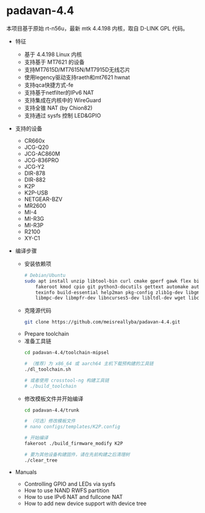 # padavan-4.4 #

本项目基于原始 rt-n56u，最新 mtk 4.4.198 内核，取自 D-LINK GPL 代码。

- 特征
  - 基于 4.4.198 Linux 内核
  - 支持基于 MT7621 的设备
  - 支持MT7615D/MT7615N/MT7915D无线芯片
  - 使用legency驱动支持raeth和mt7621 hwnat
  - 支持qca快捷方式-fe
  - 支持基于netfilter的IPv6 NAT
  - 支持集成在内核中的 WireGuard
  - 支持全锥 NAT (by Chion82)
  - 支持通过 sysfs 控制 LED&GPIO


- 支持的设备
  - CR660x
  - JCG-Q20
  - JCG-AC860M
  - JCG-836PRO
  - JCG-Y2
  - DIR-878
  - DIR-882
  - K2P
  - K2P-USB
  - NETGEAR-BZV
  - MR2600
  - MI-4
  - MI-R3G
  - MI-R3P
  - R2100
  - XY-C1

- 编译步骤
  - 安装依赖项
    ```sh
    # Debian/Ubuntu
    sudo apt install unzip libtool-bin curl cmake gperf gawk flex bison nano xxd \
        fakeroot kmod cpio git python3-docutils gettext automake autopoint \
        texinfo build-essential help2man pkg-config zlib1g-dev libgmp3-dev \
        libmpc-dev libmpfr-dev libncurses5-dev libltdl-dev wget libc-dev-bin

    ```
  - 克隆源代码
    ```sh
    git clone https://github.com/meisreallyba/padavan-4.4.git
    ```
  - Prepare toolchain
  - 准备工具链
    ```sh
    cd padavan-4.4/toolchain-mipsel

    # （推荐）为 x86_64 或 aarch64 主机下载预构建的工具链
    ./dl_toolchain.sh

    # 或者使用 crosstool-ng 构建工具链
    # ./build_toolchain
    ```
  - 修改模板文件并开始编译
    ```sh
    cd padavan-4.4/trunk

    # （可选）修改模板文件
    # nano configs/templates/K2P.config

    # 开始编译
    fakeroot ./build_firmware_modify K2P

    # 要为其他设备构建固件，请在先前构建之后清理树
    ./clear_tree
    ```

- Manuals
  - Controlling GPIO and LEDs via sysfs
  - How to use NAND RWFS partition
  - How to use IPv6 NAT and fullcone NAT
  - How to add new device support with device tree
